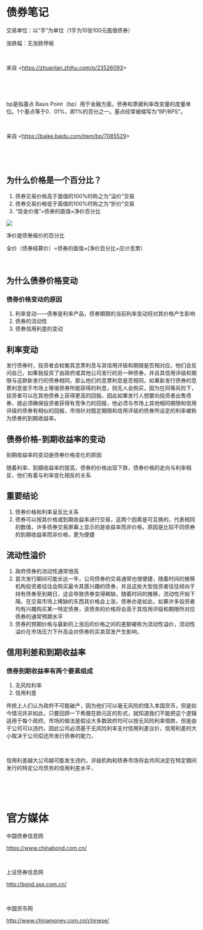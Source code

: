 # 债券笔记

交易单位：以“手”为单位（1手为10张100元面值债券）

涨跌幅：无涨跌停板

 

来自 <<https://zhuanlan.zhihu.com/p/23526093>>

 

 

bp是指基点 Basis Point（bp）用于金融方面，债券和票据利率改变量的度量单位。1个基点等于0．01%，即1%的百分之一。基点经常被缩写为“BP/BPS”。

 

来自 <<https://baike.baidu.com/item/bp/7085529>>

 

 

## 为什么价格是一个百分比？

1. 债券交易价格高于面值的100%时称之为“溢价”交易
2. 债券交易价格低于面值的100%时称之为“折价”交易
3. “现金价值”=债券的面值×净价百分比

![](file:///C:/Users/001/AppData/Local/Temp/msohtmlclip1/01/clip_image001.png)

净价是债券报价的百分比

全价（债券结算价）=债券的面值×(净价百分比+应计息票）

 

## 为什么债券价格变动

### 债券价格变动的原因

1. 利率变动——债券是利率产品，债券期限的当前利率变动将对其价格产生影响
2. 债券的流动性
3. 债券信用利差的变动

## 利率变动

发行债券时，投资者会权衡其息票利息与其信用评级和期限是否相对应，他们会反问自己，如果我投资了由政府或其他公司发行的另一种债券，并且其信用评级和期限与这款新发行的债券相同，那么他们的息票利息是否相同，如果新发行债券的息票利息低于市场上等值债券所能获得的利息，则无人会购买，因为在同等风险下，投资者可以在其他债券上获得更高的回报。因此如果发行人想要向投资者出售债券，就必须确保投资者获得有竞争力的回报，他必须与市场上其他相同期限和信用评级的债券有相似的回报，市场针对既定期限和信用评级的债券所设定的利率被称为债券的到期收益率。

## 债券价格-到期收益率的变动

到期收益率的变动是债券价格变化的原因

随着利率、到期收益率的提高，债券的价格出现下跌，债券价格的走向与利率相反，他们有着与利率变化相反的关系

## 重要结论

1. 债券价格和利率呈反比关系
2. 债券可以按其价格或到期收益率进行交易，这两个因素是可互换的，代表相同的数值，许多债券交易屏幕上显示的是收益率而非价格，原因是比较不同债券的到期收益率而非价格，更为便捷

## 流动性溢价

1. 政府债券的流动性通常很高
2. 首次发行期间可能长达一年，公司债券的交易通常也很便捷，随着时间的推移机构投资者往往会购买最令其感兴趣的债券，并且这些大型投资者往往倾向于持有债券至到期日，这会导致债券变得稀缺，随着时间的推移，流动性开始下降。在交易市场上稀缺的东西其价格会上涨，债券亦是如此，如果许多投资者均有兴趣购买某一特定债券，该债务的价格将会高于其信用评级和期限所对应债券的通常预期水平
3. 债券的预期价格与最新的上涨后的价格之间的差额被称为流动性溢价，流动性溢价在市场压力下升高会对债券的买卖双发产生影响，

## 信用利差和到期收益率

### 债券到期收益率有两个要素组成

1. 无风险利率
2. 信用利差

传统上人们认为政府不可能破产，因为他们可以毫无风险的借入本国货币，但是如今情况并非如此，只要回顾一下希腊在欧元区的形式，就知道我们不能把这个逻辑适用于每个政府。市场的做法是假设大多数政府均可以按无风险利率借款，但是由于公司可以违约，因此公司必须基于无风险利率支付信用利差议价，信用利差的大小取决于公司偿还所发行债券的能力，

 

信用利差越大公司越可能发生违约，评级机构和债券市场将会共同决定在特定期间发行的特定公司债务的信用利差水平，

 

 

# 官方媒体

中国债券信息网

<https://www.chinabond.com.cn/>

 

上证债券信息网

<http://bond.sse.com.cn/>

 

中国货币网

<http://www.chinamoney.com.cn/chinese/>
